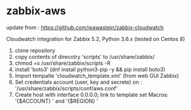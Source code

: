 # zabbix-aws
update from :	https://github.com/wawastein/zabbix-cloudwatch

Cloudwatch integration for Zabbix 5.2, Python 3.6.x  (tested on Centos 8)

1) clone repository
2) copy contents of direcotry 'scripts' to /usr/share/zabbix/
3) chmod +x /usr/share/zabbix/scripts -R
4) install 'boto3' (dnf install python3-pip -y && pip install boto3)
5) Import tempalte 'cloudwatch_template.xml' (from web GUI Zabbix)
6) Set credentials account (user, key and secrete) on : '/usr/share/zabbix/scripts/conf/aws.conf' 
7) Create host with interface 0.0.0.0; 
      link to template
      set Macros:   '{$ACCOUNT} <account-aws-name>' and '{$REGION} <region>'
